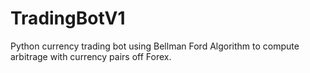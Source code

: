 # TradingBotV1

Python currency trading bot using Bellman Ford Algorithm to compute arbitrage with currency pairs off Forex.
